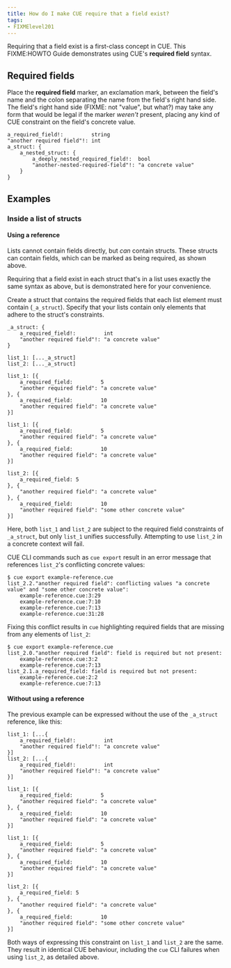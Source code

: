 ```yaml
---
title: How do I make CUE require that a field exist?
tags:
- FIXMElevel201
---
```


Requiring that a field exist is a first-class concept in CUE. This FIXME:HOWTO
Guide demonstrates using CUE's **required field** syntax.

## Required fields

Place the **required field** marker, an exclamation mark, between the field's
name and the colon separating the name from the field's right hand side. The
field's right hand side (FIXME: not "value", but what?) may take any form that
would be legal if the marker *weren't* present, placing any kind of CUE
constraint on the field's concrete value.

```CUE
a_required_field!:         string
"another required field"!: int
a_struct: {
	a_nested_struct: {
		a_deeply_nested_required_field!:  bool
		"another-nested-required-field"!: "a concrete value"
	}
}
```

## Examples

### Inside a list of structs

#### Using a reference

Lists cannot contain fields directly, but *can* contain structs. These structs
can contain fields, which can be marked as being required, as shown above.

Requiring that a field exist in each struct that's in a list uses exactly the
same syntax as above, but is demonstrated here for your convenience.

Create a struct that contains the required fields that each list element must
contain (`_a_struct`). Specify that your lists contain only elements that
adhere to the struct's constraints.

```CUE {name="example-reference.cue"}
_a_struct: {
	a_required_field!:         int
	"another required field"!: "a concrete value"
}

list_1: [..._a_struct]
list_2: [..._a_struct]

list_1: [{
	a_required_field:         5
	"another required field": "a concrete value"
}, {
	a_required_field:         10
	"another required field": "a concrete value"
}]

list_1: [{
	a_required_field:         5
	"another required field": "a concrete value"
}, {
	a_required_field:         10
	"another required field": "a concrete value"
}]

list_2: [{
	a_required_field: 5
}, {
	"another required field": "a concrete value"
}, {
	a_required_field:         10
	"another required field": "some other concrete value"
}]
```

Here, both `list_1` and `list_2` are subject to the required field constraints
of `_a_struct`, but only `list_1` unifies successfully. Attempting to use
`list_2` in a concrete context will fail.

CUE CLI commands such as `cue export` result in an error message that
references `list_2`'s conflicting concrete values:

```console
$ cue export example-reference.cue
list_2.2."another required field": conflicting values "a concrete value" and "some other concrete value":
    example-reference.cue:3:29
    example-reference.cue:7:10
    example-reference.cue:7:13
    example-reference.cue:31:28
```

Fixing this conflict results in `cue` highlighting required fields that are
missing from any elements of `list_2`:

```console
$ cue export example-reference.cue
list_2.0."another required field": field is required but not present:
    example-reference.cue:3:2
    example-reference.cue:7:13
list_2.1.a_required_field: field is required but not present:
    example-reference.cue:2:2
    example-reference.cue:7:13
```

#### Without using a reference

The previous example can be expressed without the use of the `_a_struct`
reference, like this:

```CUE {name="example-no-reference.cue"}
list_1: [...{
	a_required_field!:         int
	"another required field"!: "a concrete value"
}]
list_2: [...{
	a_required_field!:         int
	"another required field"!: "a concrete value"
}]

list_1: [{
	a_required_field:         5
	"another required field": "a concrete value"
}, {
	a_required_field:         10
	"another required field": "a concrete value"
}]

list_1: [{
	a_required_field:         5
	"another required field": "a concrete value"
}, {
	a_required_field:         10
	"another required field": "a concrete value"
}]

list_2: [{
	a_required_field: 5
}, {
	"another required field": "a concrete value"
}, {
	a_required_field:         10
	"another required field": "some other concrete value"
}]
```

Both ways of expressing this constraint on `list_1` and `list_2` are the same.
They result in identical CUE behaviour, including the `cue` CLI failures when
using `list_2`, as detailed above.
